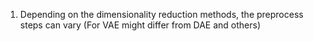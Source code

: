 1) Depending on the dimensionality reduction methods, the preprocess steps can vary (For VAE might differ from DAE and others)